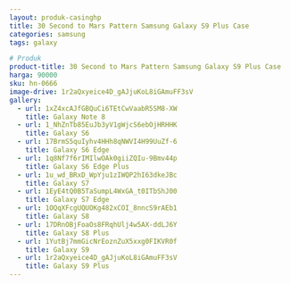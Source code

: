 ```yaml
---
layout: produk-casinghp
title: 30 Second to Mars Pattern Samsung Galaxy S9 Plus Case
categories: samsung
tags: galaxy

# Produk
product-title: 30 Second to Mars Pattern Samsung Galaxy S9 Plus Case
harga: 90000
sku: hn-0666
image-drive: 1r2aQxyeice4D_gAJjuKoL8iGAmuFF3sV
gallery:
  - url: 1xZ4xcAJfGBQuCi6TEtCwVaabR5SM8-XW
    title: Galaxy Note 8
  - url: 1_NhZnTb85EuJb3yV1gWjcS6ebOjHRHHK
    title: Galaxy S6
  - url: 17BrmS5quIyhv4HHh8qNWVI4H99UuZf-6
    title: Galaxy S6 Edge
  - url: 1q8Nf7f6rIMIlwOAk0giiZQIu-9Bmv44p
    title: Galaxy S6 Edge Plus
  - url: 1u_wd_BRxD_WpYju1zIWQP2hI63dkeJBc
    title: Galaxy S7
  - url: 1EyE4tQ0B5TaSumpL4WxGA_t0ITbShJ00
    title: Galaxy S7 Edge
  - url: 1OQqXFcgUQUOKg482xCOI_8nncS9rAEb1
    title: Galaxy S8
  - url: 17DRnOBjFoaOs8FRqhUlj4w5AX-ddLJ6Y
    title: Galaxy S8 Plus
  - url: 1YutBj7mmGicNrEoznZuX5xxg0FIKVR0f
    title: Galaxy S9
  - url: 1r2aQxyeice4D_gAJjuKoL8iGAmuFF3sV
    title: Galaxy S9 Plus
---
```

